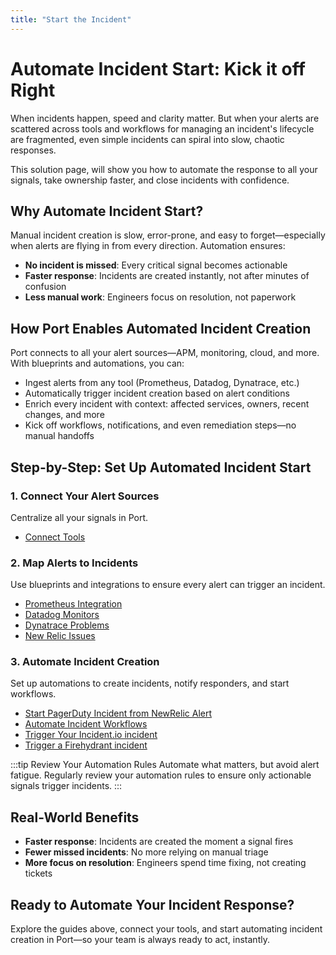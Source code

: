 ```yaml
---
title: "Start the Incident"
---
```


# Automate Incident Start: Kick it off Right

When incidents happen, speed and clarity matter. But when your alerts are scattered across tools and workflows for managing an incident's lifecycle are fragmented, even simple incidents can spiral into slow, chaotic responses.

This solution page, will show you how to automate the response to all your signals, take ownership faster, and close incidents with confidence.

## Why Automate Incident Start?

Manual incident creation is slow, error-prone, and easy to forget—especially when alerts are flying in from every direction. Automation ensures:

- **No incident is missed**: Every critical signal becomes actionable
- **Faster response**: Incidents are created instantly, not after minutes of confusion
- **Less manual work**: Engineers focus on resolution, not paperwork

## How Port Enables Automated Incident Creation

Port connects to all your alert sources—APM, monitoring, cloud, and more. With blueprints and automations, you can:

- Ingest alerts from any tool (Prometheus, Datadog, Dynatrace, etc.)
- Automatically trigger incident creation based on alert conditions
- Enrich every incident with context: affected services, owners, recent changes, and more
- Kick off workflows, notifications, and even remediation steps—no manual handoffs

## Step-by-Step: Set Up Automated Incident Start

### 1. Connect Your Alert Sources
Centralize all your signals in Port.
- [Connect Tools](../../getting-started/connect-tools.md)

### 2. Map Alerts to Incidents

Use blueprints and integrations to ensure every alert can trigger an incident.

- [Prometheus Integration](../../build-your-software-catalog/custom-integration/webhook/examples/prometheus.md)
- [Datadog Monitors](../../build-your-software-catalog/sync-data-to-catalog/apm-alerting/datadog/examples.md)
- [Dynatrace Problems](../../build-your-software-catalog/sync-data-to-catalog/apm-alerting/dynatrace)
- [New Relic Issues](../../build-your-software-catalog/sync-data-to-catalog/apm-alerting/newrelic.md)

### 3. Automate Incident Creation

Set up automations to create incidents, notify responders, and start workflows.

- [Start PagerDuty Incident from NewRelic Alert](../../guides/all/create-pagerduty-incident-from-newrelic-alert)
- [Automate Incident Workflows](../../actions-and-automations/actions-and-automations.md)
- [Trigger Your Incident.io incident](../../guides/all/create-incident-io-incident)
- [Trigger a Firehydrant incident](../../guides/all/trigger-firehydrant-incident)


:::tip Review Your Automation Rules
Automate what matters, but avoid alert fatigue. Regularly review your automation rules to ensure only actionable signals trigger incidents.
:::

## Real-World Benefits
- **Faster response**: Incidents are created the moment a signal fires
- **Fewer missed incidents**: No more relying on manual triage
- **More focus on resolution**: Engineers spend time fixing, not creating tickets

## Ready to Automate Your Incident Response?
Explore the guides above, connect your tools, and start automating incident creation in Port—so your team is always ready to act, instantly.
